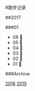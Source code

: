 #跑步记录

##2017

###01

* 06 💪
* 05 🙇
* 04 💪
* 03 🙇
* 02 💪
* 01 🙇









###Archive

[2016](/archive/2016.md)
[2015](/archive/2015.md)
